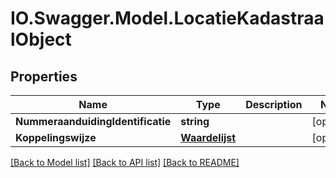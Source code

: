 # IO.Swagger.Model.LocatieKadastraalObject
## Properties

Name | Type | Description | Notes
------------ | ------------- | ------------- | -------------
**NummeraanduidingIdentificatie** | **string** |  | [optional] 
**Koppelingswijze** | [**Waardelijst**](Waardelijst.md) |  | [optional] 

[[Back to Model list]](../README.md#documentation-for-models) [[Back to API list]](../README.md#documentation-for-api-endpoints) [[Back to README]](../README.md)

